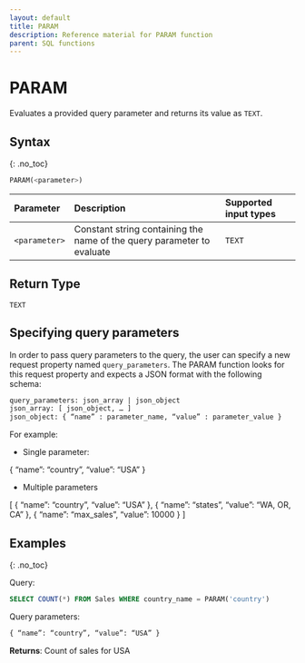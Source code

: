 ```yaml
---
layout: default
title: PARAM
description: Reference material for PARAM function
parent: SQL functions
---
```


# PARAM

Evaluates a provided query parameter and returns its value as `TEXT`.

## Syntax
{: .no_toc}

```sql
PARAM(<parameter>)
```

| Parameter | Description                         |Supported input types |
| :--------- | :----------------------------------- | :---------------------|
| `<parameter>` | Constant string containing the name of the query parameter to evaluate | `TEXT` |

## Return Type
`TEXT`

## Specifying query parameters
In order to pass query parameters to the query, the user can specify a new request property named `query_parameters`.
The PARAM function looks for this request property and expects a JSON format with the following schema:

```sql
query_parameters: json_array | json_object
json_array: [ json_object, … ]
json_object: { “name” : parameter_name, “value” : parameter_value }
```

For example: 

* Single parameter:

{ “name”: “country”, “value”: “USA” }


* Multiple parameters

[ 
  { “name”: “country”, “value”: “USA” },
  { “name”: “states”, “value”: “WA, OR, CA” },
  { “name”: “max_sales”, “value”: 10000 }
]

## Examples
{: .no_toc}

Query:
```sql
SELECT COUNT(*) FROM Sales WHERE country_name = PARAM('country')
```

Query parameters:
```sql
{ “name”: “country”, “value”: “USA” }
```

**Returns**: 
Count of sales for USA
